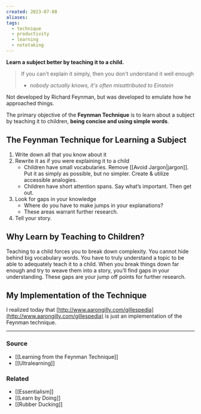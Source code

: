 ```yaml
---
created: 2023-07-08
aliases: 
tags:
  - technique
  - productivity
  - learning
  - notetaking
---
```

**Learn a subject better by teaching it to a child.**

> If you can't explain it simply, then you don't understand it well enough
> - *nobody actually knows, it's often misattributed to Einstein*

Not developed by Richard Feynman, but was developed to emulate how he approached things.

The primary objective of the **Feynman Technique** is to learn about a subject by teaching it to children, **being concise and using simple words**.

## The Feynman Technique for Learning a Subject

1. Write down all that you know about it
2. Rewrite it as if you were explaining it to a child
    - Children have small vocabularies. Remove [[Avoid Jargon|jargon]]. Put it as simply as possible, but no simpler. Create & utilize accessible analogies.
    - Children have short attention spans. Say what’s important. Then get out.
3. Look for gaps in your knowledge
    - Where do you have to make jumps in your explanations?
    - These areas warrant further research.
4. Tell your story. 

## Why Learn by Teaching to Children?

Teaching to a child forces you to break down complexity. You cannot hide behind big vocabulary words. You have to truly understand a topic to be able to adequately teach it to a child. When you break things down far enough and try to weave them into a story, you’ll find gaps in your understanding. These gaps are your jump off points for further research.

## My Implementation of the Technique

I realized today that [http://www.aarongilly.com/gillespedia](http://www.aarongilly.com/gillespedia) is just an implementation of the Feynman technique.

****
### Source
- [[Learning from the Feynman Technique]]
- [[Ultralearning]]

### Related
- [[Essentialism]]
- [[Learn by Doing]]
- [[Rubber Ducking]]